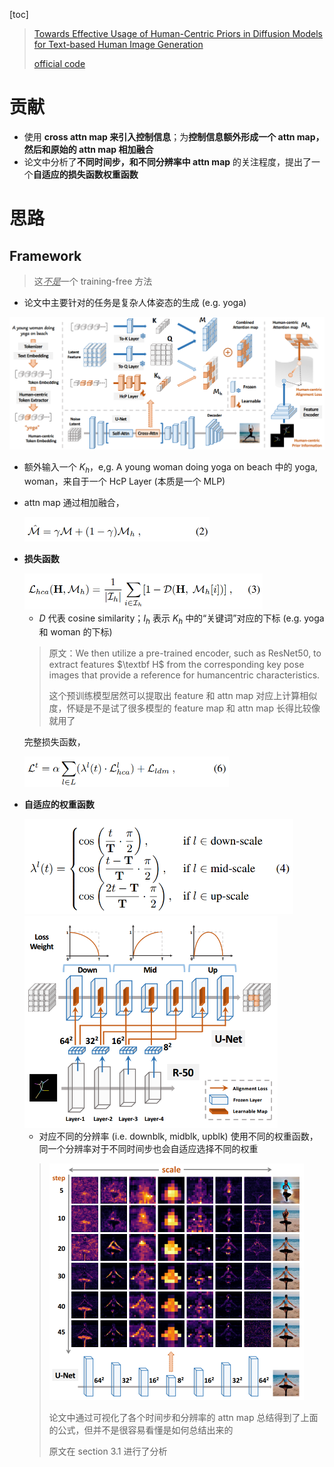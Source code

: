 [toc]

> [Towards Effective Usage of Human-Centric Priors in Diffusion Models for Text-based Human Image Generation](https://arxiv.org/abs/2403.05239)
>
> [official code](https://github.com/hcplayercvpr2024/hcplayer)

# 贡献

- 使用 **cross attn map 来引入控制信息**；为**控制信息额外形成一个 attn map，然后和原始的 attn map 相加融合**
- 论文中分析了**不同时间步，和不同分辨率中 attn map** 的关注程度，提出了一个**自适应的损失函数权重函数**



# 思路

## Framework

> 这<u>*不是*</u>一个 training-free 方法

- 论文中主要针对的任务是复杂人体姿态的生成 (e.g. yoga)

<img src="assets/image-20250501110939729.png" alt="image-20250501110939729" style="zoom:50%;" />

- 额外输入一个 $K_h$，e,g. A young woman doing yoga on beach 中的 yoga, woman，来自于一个 HcP Layer (本质是一个 MLP)

- attn map 通过相加融合，

  <img src="assets/image-20250501111313792.png" alt="image-20250501111313792" style="zoom:50%;" />

- **损失函数**

  <img src="assets/image-20250501111346161.png" alt="image-20250501111346161" style="zoom:50%;" />

  - $D$ 代表 cosine similarity；$I_h$ 表示 $K_h$ 中的“关键词”对应的下标 (e.g. yoga 和 woman 的下标)

  > 原文：We then utilize a pre-trained encoder, such as ResNet50, to extract features $\textbf H$ from the corresponding key pose images that provide a reference for humancentric characteristics.
  >
  > 这个预训练模型居然可以提取出 feature 和 attn map 对应上计算相似度，怀疑是不是试了很多模型的 feature map 和 attn map 长得比较像就用了

  完整损失函数，

  <img src="assets/image-20250510111111865.png" alt="image-20250510111111865" style="zoom:55%;" />

- **自适应的权重函数**

  <img src="assets/image-20250501114327319.png" alt="image-20250501114327319" style="zoom:55%;" />

  <img src="assets/image-20250501114021672.png" alt="image-20250501114021672" style="zoom:55%;" />

  - 对应不同的分辨率 (i.e. downblk, midblk, upblk) 使用不同的权重函数，同一个分辨率对于不同时间步也会自适应选择不同的权重

  > <img src="assets/image-20250501114408931.png" alt="image-20250501114408931" style="zoom:50%;" />
  >
  > 论文中通过可视化了各个时间步和分辨率的 attn map 总结得到了上面的公式，但并不是很容易看懂是如何总结出来的
  >
  > 原文在 section 3.1 进行了分析
